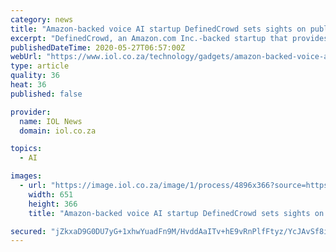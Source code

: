 ```yaml
---
category: news
title: "Amazon-backed voice AI startup DefinedCrowd sets sights on public listing"
excerpt: "DefinedCrowd, an Amazon.com Inc.-backed startup that provides data sets to train artificially intelligent speech programs, is setting its sights on a public listing in the next five years as voice interactions between humans and machines become more common."
publishedDateTime: 2020-05-27T06:57:00Z
webUrl: "https://www.iol.co.za/technology/gadgets/amazon-backed-voice-ai-startup-definedcrowd-sets-sights-on-public-listing-48563042"
type: article
quality: 36
heat: 36
published: false

provider:
  name: IOL News
  domain: iol.co.za

topics:
  - AI

images:
  - url: "https://image.iol.co.za/image/1/process/4896x366?source=https://inm-baobab-prod-eu-west-1.s3.amazonaws.com/public/inm/iol/media/image/2020/05/27/48563042/high-angle-photo-of-robot-25992443.jpg&operation=CROP&offset=0x255&resize=4896x2754"
    width: 651
    height: 366
    title: "Amazon-backed voice AI startup DefinedCrowd sets sights on public listing"

secured: "jZkxaD9G0DU7yG+1xhwYuadFn9M/HvddAaITv+hE9vRnPlfFtyz/YcJAvSf8iRIiXYw7AjCznlANVOcpkOqwfniMw0FpZVlaMz5doxY/AOsDIuHJU84S8sWi3bNzhro1DBVx0lhPTsUWL+OFA3WBtnHtg8q4rqzhJ8ig9gKr3REiEPFJ1rqbJDwTQ0G/rbhAiPlQr9QQil+NuqcURO9M0mJ4O1wIi0aigrPxnQW7HB7CyR+0xbbVNMX4xWCUlnEQqYp9I1dGMPNZAq3lT3cxb2LthyJQGjqe3ygGBAifT9Fd3dVYZd4uM9SMarZJjoEZ9m/5rHwhHERzdoiXTDxlTJZAPZrCThUYXE8p5YcCeile39oALIJh2gNcWK4ydcHyZiuWzQhJn8+e/mJAStFsDqzrAwN9C6NACcBPfb1hNY6Nz+rZI5/QobjGG+GUfdJ14Nu+rCELfQ1EGAwp0eSwJ1FNhZXYW3pBVER4afRjzH4=;mfvWVqvPfN+je0PiEc8pMg=="
---
```


